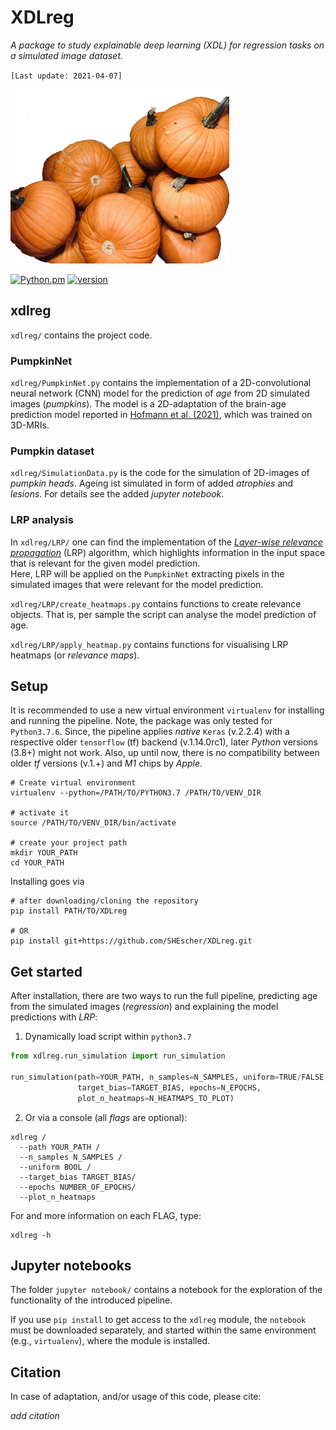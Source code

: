 # XDLreg

*A package to study explainable deep learning (XDL) for regression tasks on a simulated image dataset.*

`[Last update: 2021-04-07]`

<img src="Pumpkin.png" alt="PumpkinNet" width="350">

[![Python.pm](https://img.shields.io/badge/python-3.7-brightgreen.svg?maxAge=259200)](#) [![version](https://img.shields.io/badge/version-1.0.0-yellow.svg?maxAge=259200)](#)

## xdlreg
`xdlreg/` contains the project code.

### PumpkinNet
`xdlreg/PumpkinNet.py` contains the implementation of a 2D-convolutional neural network (CNN) model for the prediction of *age* from 2D simulated images (*pumpkins*). The model is a 2D-adaptation of the brain-age prediction model reported in [Hofmann et al. (2021)](DOI), which was trained on 3D-MRIs.

### Pumpkin dataset
`xdlreg/SimulationData.py` is the code for the simulation of 2D-images of *pumpkin heads*. Ageing ist simulated in form of added *atrophies* and *lesions*. For details see the added *jupyter notebook*.

### LRP analysis
In `xdlreg/LRP/` one can find the implementation of the [*Layer-wise relevance propagation*](https://depositonce.tu-berlin.de/handle/11303/8813) (LRP) algorithm, which highlights information in the input space that is relevant for the given model prediction. <br>
Here, LRP will be applied on the `PumpkinNet` extracting pixels in the simulated images that were relevant for the model prediction.

`xdlreg/LRP/create_heatmaps.py` contains functions to create relevance objects. That is, per sample the script can analyse the model prediction of age.

`xdlreg/LRP/apply_heatmap.py` contains functions for visualising LRP heatmaps (or *relevance maps*).

## Setup
It is recommended to use a new virtual environment `virtualenv` for installing and running the pipeline. 
Note, the package was only tested for `Python3.7.6`. Since, the pipeline applies *native* `Keras` (v.2.2.4) with a respective older `tensorflow` (tf) backend (v.1.14.0rc1), later *Python* versions (3.8+) might not work. Also, up until now, there is no compatibility between older *tf* versions (v.1.+) and *M1* chips by *Apple*.

```console
# Create virtual environment
virtualenv --python=/PATH/TO/PYTHON3.7 /PATH/TO/VENV_DIR

# activate it
source /PATH/TO/VENV_DIR/bin/activate

# create your project path
mkdir YOUR_PATH
cd YOUR_PATH
```

Installing goes via
```console
# after downloading/cloning the repository
pip install PATH/TO/XDLreg

# OR
pip install git+https://github.com/SHEscher/XDLreg.git
```

## Get started
After installation, there are two ways to run the full pipeline, predicting age from the simulated images (*regression*) and explaining the model predictions with *LRP*:

1. Dynamically load script within `python3.7`

```python
from xdlreg.run_simulation import run_simulation

run_simulation(path=YOUR_PATH, n_samples=N_SAMPLES, uniform=TRUE/FALSE,
               target_bias=TARGET_BIAS, epochs=N_EPOCHS,
               plot_n_heatmaps=N_HEATMAPS_TO_PLOT)
```
2. Or via a console (all *flags* are optional):

```console
xdlreg /
  --path YOUR_PATH /
  --n_samples N_SAMPLES /
  --uniform BOOL /
  --target_bias TARGET_BIAS/
  --epochs NUMBER_OF_EPOCHS/
  --plot_n_heatmaps
```
For and more information on each FLAG, type:
```console
xdlreg -h
```

## Jupyter notebooks
The folder `jupyter notebook/` contains a notebook for the exploration of the functionality of the introduced pipeline.

If you use `pip install` to get access to the `xdlreg` module, the `notebook` must be downloaded separately, and started within the same environment (e.g., `virtualenv`), where the module is installed.

## Citation

In case of adaptation, and/or usage of this code, please cite:

*add citation*
